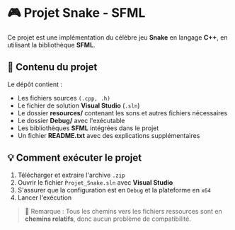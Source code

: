 # 🎮 Projet Snake - SFML

Ce projet est une implémentation du célèbre jeu **Snake** en langage **C++**, en utilisant la bibliothèque **SFML**.

## 📁 Contenu du projet

Le dépôt contient :

- Les fichiers sources `(.cpp, .h)`
- Le fichier de solution **Visual Studio** (`.sln`)
- Le dossier **resources/** contenant les sons et autres fichiers nécessaires
- Le dossier **Debug/** avec l'exécutable
- Les bibliothèques **SFML** intégrées dans le projet
- Un fichier **README.txt** avec des explications supplémentaires


## 💡 Comment exécuter le projet

1. Télécharger et extraire l'archive `.zip`
2. Ouvrir le fichier `Projet_Snake.sln` avec **Visual Studio**
3. S'assurer que la configuration est en `Debug` et la plateforme en `x64`
4. Lancer l'exécution

> 💬 Remarque : Tous les chemins vers les fichiers ressources sont en **chemins relatifs**, donc aucun problème de compatibilité.

